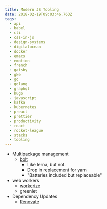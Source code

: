 ```yaml
---
title: Modern JS Tooling
date: 2018-02-19T09:03:46.763Z
tags:
  - api
  - babel
  - cli
  - css-in-js
  - design-systems
  - digitalocean
  - docker
  - emacs
  - emotion
  - french
  - gatsby
  - gke
  - go
  - golang
  - graphql
  - hugo
  - javascript
  - kafka
  - kubernetes
  - preact
  - prettier
  - productivity
  - react
  - rocket-league
  - stacks
  - tooling
---
```

* Multipackage management
  - [bolt](https://github.com/boltpkg/bolt)
    * Like lerna, but not.
    * Drop in replacement for yarn
    * "Batteries included but replaceable"
* web workers
  - [workerize](https://github.com/developit/workerize)
  - greenlet
* Dependency Updates
  - [Renovate](https://renovateapp.com/)
